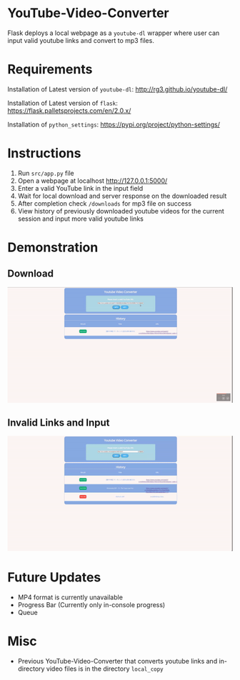 # YouTube-Video-Converter
Flask deploys a local webpage as a `youtube-dl` wrapper where user can input valid youtube links and convert to mp3 files.

# Requirements
Installation of Latest version of `youtube-dl`:
http://rg3.github.io/youtube-dl/

Installation of Latest version of `flask`:
https://flask.palletsprojects.com/en/2.0.x/

Installation of `python_settings`:
https://pypi.org/project/python-settings/

# Instructions
1) Run `src/app.py` file
2) Open a webpage at localhost http://127.0.0.1:5000/
3) Enter a valid YouTube link in the input field
4) Wait for local download and server response on the downloaded result
5) After completion check `/downloads` for mp3 file on success
6) View history of previously downloaded youtube videos for the current session and input more valid youtube links

# Demonstration

## Download
<img src='static/gifs/download_demo.gif' title='Video Walkthrough' width='' alt='Video Walkthrough' />

## Invalid Links and Input
<img src='static/gifs/invalid_demo.gif' title='Video Walkthrough' width='' alt='Video Walkthrough' />

# Future Updates
- MP4 format is currently unavailable
- Progress Bar (Currently only in-console progress)
- Queue


# Misc
- Previous YouTube-Video-Converter that converts youtube links and in-directory video files is in the directory `local_copy`
